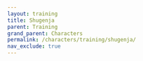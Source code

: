 ```yaml
---
layout: training
title: Shugenja
parent: Training
grand_parent: Characters
permalink: /characters/training/shugenja/
nav_exclude: true
---
```

